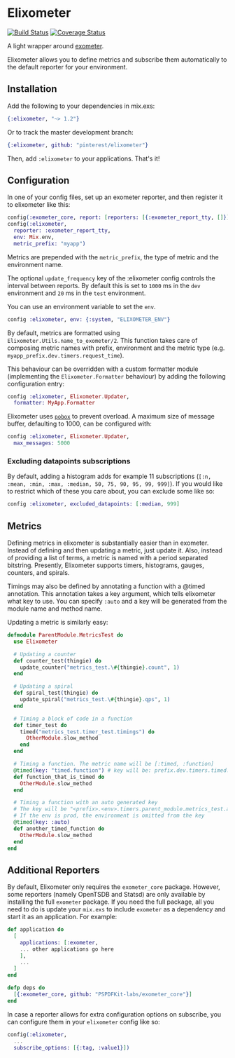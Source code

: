 Elixometer
==========

[![Build Status](https://travis-ci.org/pinterest/elixometer.svg?branch=master)](https://travis-ci.org/pinterest/elixometer)
[![Coverage Status](https://coveralls.io/repos/pinterest/elixometer/badge.svg?branch=&service=github)](https://coveralls.io/github/pinterest/elixometer?branch=master)

A light wrapper around [exometer](https://github.com/Feuerlabs/exometer).

Elixometer allows you to define metrics and subscribe them automatically
to the default reporter for your environment.

## Installation
Add the following to your dependencies in mix.exs:

```elixir
{:elixometer, "~> 1.2"}
```

Or to track the master development branch:

```elixir
{:elixometer, github: "pinterest/elixometer"}
```

Then, add `:elixometer` to your applications. That's it!

## Configuration

In one of your config files, set up an exometer reporter, and then register
it to elixometer like this:

```elixir
config(:exometer_core, report: [reporters: [{:exometer_report_tty, []}]])
config(:elixometer,
  reporter: :exometer_report_tty,
  env: Mix.env,
  metric_prefix: "myapp")
```
Metrics are prepended with the `metric_prefix`, the type of metric and the environment name.

The optional `update_frequency` key of the :elixometer config controls the interval between reports. By default this is set to `1000` ms in the `dev` environment and `20` ms in the `test` environment.

You can use an environment variable to set the `env`.


```elixir
config :elixometer, env: {:system, "ELIXOMETER_ENV"}
```

By default, metrics are formatted using `Elixometer.Utils.name_to_exometer/2`.
This function takes care of composing metric names with prefix, environment and
the metric type (e.g. `myapp_prefix.dev.timers.request_time`).

This behaviour can be overridden with a custom formatter module (implementing the
`Elixometer.Formatter` behaviour) by adding the following configuration entry:

```elixir
config :elixometer, Elixometer.Updater,
  formatter: MyApp.Formatter
```

Elixometer uses [`pobox`](https://github.com/ferd/pobox) to prevent overload.
A maximum size of message buffer, defaulting to 1000, can be configured with:

```elixir
config :elixometer, Elixometer.Updater,
  max_messages: 5000
```

### Excluding datapoints subscriptions

By default, adding a histogram adds for example 11 subscriptions (`[:n, :mean, :min, :max, :median, 50, 75, 90, 95, 99, 999]`).
If you would like to restrict which of these you care about, you can exclude some like so:

```elixir
config :elixometer, excluded_datapoints: [:median, 999]
```

## Metrics

Defining metrics in elixometer is substantially easier than in exometer. Instead of defining and then updating a metric, just update it. Also, instead of providing a list of terms, a metric is named with a period separated bitstring. Presently, Elixometer supports timers, histograms, gauges, counters, and spirals.

Timings may also be defined by annotating a function with a @timed annotation. This annotation takes a key argument, which tells elixometer what key to use. You  can specify `:auto` and a key will be generated from the module name and method name.

Updating a metric is similarly easy:

```elixir
defmodule ParentModule.MetricsTest do
  use Elixometer

  # Updating a counter
  def counter_test(thingie) do
    update_counter("metrics_test.\#{thingie}.count", 1)
  end

  # Updating a spiral
  def spiral_test(thingie) do
    update_spiral("metrics_test.\#{thingie}.qps", 1)
  end

  # Timing a block of code in a function
  def timer_test do
    timed("metrics_test.timer_test.timings") do
      OtherModule.slow_method
    end
  end

  # Timing a function. The metric name will be [:timed, :function]
  @timed(key: "timed.function") # key will be: prefix.dev.timers.timed.function
  def function_that_is_timed do
    OtherModule.slow_method
  end

  # Timing a function with an auto generated key
  # The key will be "<prefix>.<env>.timers.parent_module.metrics_test.another_timed_function"
  # If the env is prod, the environment is omitted from the key
  @timed(key: :auto)
  def another_timed_function do
    OtherModule.slow_method
  end
end
```

## Additional Reporters

By default, Elixometer only requires the `exometer_core` package. However, some reporters (namely OpenTSDB and Statsd) are only available by installing the full `exometer` package. If you need the full package, all you need to do is update your `mix.exs` to include `exometer` as a dependency and start it as an application. For example:

```elixir
def application do
  [
    applications: [:exometer,
    ... other applications go here
    ],
    ...
  ]
end

defp deps do
  [{:exometer_core, github: "PSPDFKit-labs/exometer_core"}]
end
```

In case a reporter allows for extra configuration options on subscribe, you can configure them in your `elixometer` config like so:

```elixir
config(:elixometer,
  ...
  subscribe_options: [{:tag, :value1}])
```
